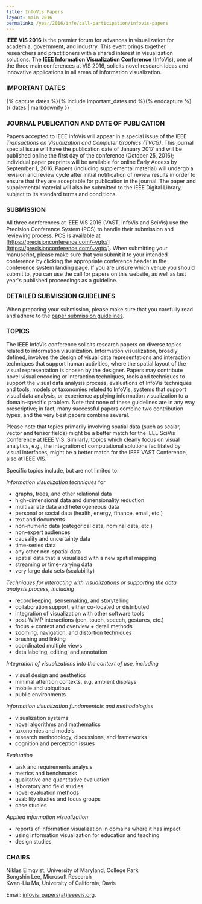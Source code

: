 ```yaml
---
title: InfoVis Papers
layout: main-2016
permalink: /year/2016/info/call-participation/infovis-papers
---
```


**IEEE VIS 2016** is the premier forum for advances in visualization for
academia, government, and industry. This event brings together
researchers and practitioners with a shared interest in visualization
solutions. The **IEEE Information Visualization Conference** (InfoVis),
one of the three main conferences at VIS 2016, solicits novel research
ideas and innovative applications in all areas of information
visualization.

### IMPORTANT DATES

{% capture dates %}{% include important_dates.md %}{% endcapture %}
{{ dates | markdownify }}

### JOURNAL PUBLICATION AND DATE OF PUBLICATION

Papers accepted to IEEE InfoVis will appear in a special issue of the
IEEE *Transactions on Visualization and Computer Graphics
(TVCG)*. This journal special issue will have the publication date of
January 2017 and will be published online the first day of the
conference (October 25, 2016); individual paper preprints will be
available for online Early Access by September 1, 2016. Papers
(including supplemental material) will undergo a revision and review
cycle after initial notification of review results in order to ensure
that they are acceptable for publication in the journal. The paper and
supplemental material will also be submitted to the IEEE Digital
Library, subject to its standard terms and conditions.

### SUBMISSION

All three conferences at IEEE VIS 2016 (VAST, InfoVis and SciVis) use
the Precision Conference System (PCS) to handle their submission and
reviewing process. PCS is available at
[https://precisionconference.com/~vgtc/](https://precisionconference.com/~vgtc/). When
submitting your manuscript, please make sure that you submit it to
your intended conference by clicking the appropriate conference header
in the conference system landing page. If you are unsure which venue
you should submit to, you can use the call for papers on this website,
as well as last year's published proceedings as a guideline.

### DETAILED SUBMISSION GUIDELINES

When preparing your submission, please make sure that you carefully
read and adhere to the
[paper submission guidelines](/year/2016/info/call-participation/paper-submission-guidelines).

### TOPICS

The IEEE InfoVis conference solicits research papers on diverse topics
related to information visualization. Information visualization,
broadly defined, involves the design of visual data representations
and interaction techniques that support human activities, where the
spatial layout of the visual representation is chosen by the
designer. Papers may contribute novel visual encoding or interaction
techniques, tools and techniques to support the visual data analysis
process, evaluations of InfoVis techniques and tools, models or
taxonomies related to InfoVis, systems that support visual data
analysis, or experience applying information visualization to a
domain-specific problem. Note that none of these guidelines are in any
way prescriptive; in fact, many successful papers combine two
contribution types, and the very best papers combine several.

Please note that topics primarily involving spatial data (such as
scalar, vector and tensor fields) might be a better match for the IEEE
SciVis Conference at IEEE VIS. Similarly, topics which clearly focus
on visual analytics, e.g., the integration of computational solutions
facilitated by visual interfaces, might be a better match for the IEEE
VAST Conference, also at IEEE VIS.

Specific topics include, but are not limited to:

*Information visualization techniques* for

* graphs, trees, and other relational data
* high-dimensional data and dimensionality reduction
* multivariate data and heterogeneous data
* personal or social data (health, energy, finance, email, etc.)
* text and documents
* non-numeric data (categorical data, nominal data, etc.)
* non-expert audiences
* causality and uncertainty data
* time-series data
* any other non-spatial data
* spatial data that is visualized with a new spatial mapping
* streaming or time-varying data
* very large data sets (scalability)

*Techniques for interacting with visualizations or supporting the
  data analysis process, including*

* recordkeeping, sensemaking, and storytelling
* collaboration support, either co-located or distributed
* integration of visualization with other software tools
* post-WIMP interactions (pen, touch, speech, gestures, etc.)
* focus + context and overview + detail methods
* zooming, navigation, and distortion techniques
* brushing and linking
* coordinated multiple views
* data labeling, editing, and annotation

*Integration of visualizations into the context of use, including*

* visual design and aesthetics
* minimal attention contexts, e.g. ambient displays
* mobile and ubiquitous
* public environments

*Information visualization fundamentals and methodologies*

* visualization systems
* novel algorithms and mathematics
* taxonomies and models
* research methodology, discussions, and frameworks
* cognition and perception issues

*Evaluation*

* task and requirements analysis
* metrics and benchmarks
* qualitative and quantitative evaluation
* laboratory and field studies
* novel evaluation methods
* usability studies and focus groups
* case studies

*Applied information visualization*

* reports of information visualization in domains where it has impact
* using information visualization for education and teaching
* design studies

### CHAIRS

Niklas Elmqvist, University of Maryland, College Park  
Bongshin Lee, Microsoft Research  
Kwan-Liu Ma, University of California, Davis

Email: [infovis_papers(at)ieeevis.org](mailto:infovis_papers@ieeevis.org).

